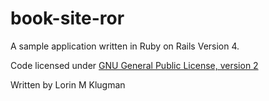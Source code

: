 book-site-ror
=========================

A sample application written in Ruby on Rails Version 4.

Code licensed under <a href="http://www.gnu.org/licenses/gpl-2.0.html">GNU General Public License, version 2</a>

Written by Lorin M Klugman
